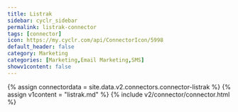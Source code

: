 ```yaml
---
title: Listrak
sidebar: cyclr_sidebar
permalink: listrak-connector
tags: [connector]
icon: https://my.cyclr.com/api/ConnectorIcon/5998
default_header: false
category: Marketing
categories: [Marketing,Email Marketing,SMS]
showv1content: false
---
```

{% assign connectordata = site.data.v2.connectors.connector-listrak %}
{% assign v1content = "listrak.md" %}
{% include v2/connector/connector.html %}	
